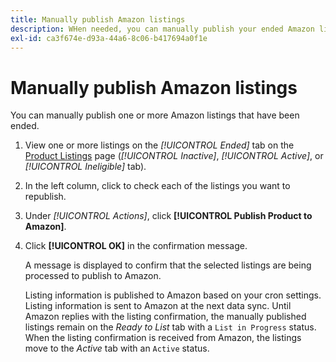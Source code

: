```yaml
---
title: Manually publish Amazon listings
description: WHen needed, you can manually publish your ended Amazon listings from your Commerce Admin.
exl-id: ca3f674e-d93a-44a6-8c06-b417694a0f1e
---
```

# Manually publish Amazon listings

You can manually publish one or more Amazon listings that have been ended.

1. View one or more listings on the _[!UICONTROL Ended]_ tab on the [Product Listings](./managing-product-listings.md) page (_[!UICONTROL Inactive]_, _[!UICONTROL Active]_, or _[!UICONTROL Ineligible]_ tab).

1. In the left column, click to check each of the listings you want to republish.

1. Under _[!UICONTROL Actions]_, click **[!UICONTROL Publish Product to Amazon]**.

1. Click **[!UICONTROL OK]** in the confirmation message.

   A message is displayed to confirm that the selected listings are being processed to publish to Amazon.

   Listing information is published to Amazon based on your cron settings. Listing information is sent to Amazon at the next data sync. Until Amazon replies with the listing confirmation, the manually published listings remain on the _Ready to List_ tab with a `List in Progress` status. When the listing confirmation is received from Amazon, the listings move to the _Active_ tab with an `Active` status.
